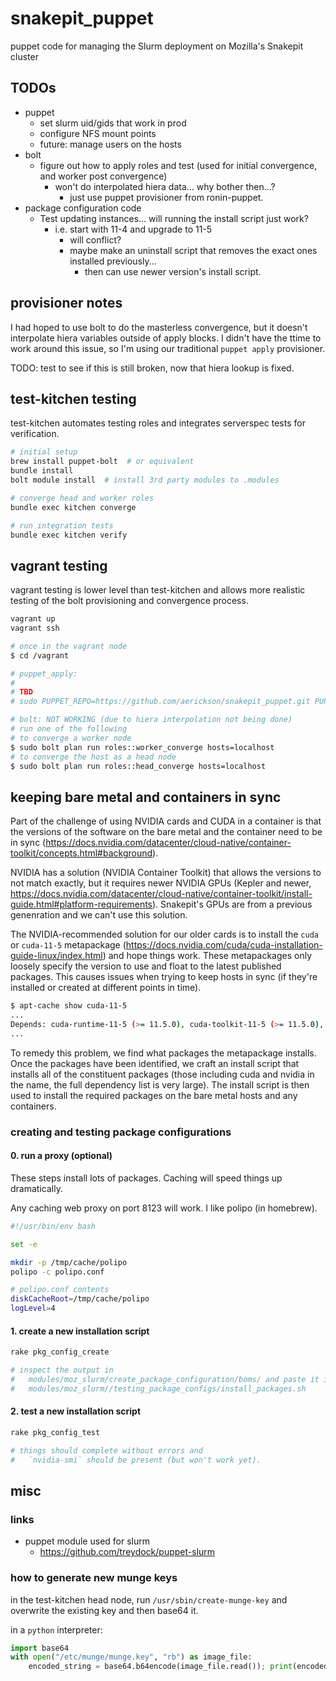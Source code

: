 # snakepit_puppet

puppet code for managing the Slurm deployment on Mozilla's Snakepit cluster

## TODOs

- puppet
  - set slurm uid/gids that work in prod
  - configure NFS mount points
  - future: manage users on the hosts
- bolt
  - figure out how to apply roles and test (used for initial convergence, and worker post convergence)
    - won't do interpolated hiera data... why bother then...?
      - just use puppet provisioner from ronin-puppet.
- package configuration code
  - Test updating instances... will running the install script just work?
    - i.e. start with 11-4 and upgrade to 11-5
      - will conflict?
      - maybe make an uninstall script that removes the exact ones installed previously...
        - then can use newer version's install script.

## provisioner notes

I had hoped to use bolt to do the masterless convergence, but it doesn't interpolate hiera variables outside of apply blocks. I didn't have the ttime to work around this issue, so I'm using our traditional `puppet apply` provisioner.

TODO: test to see if this is still broken, now that hiera lookup is fixed.

## test-kitchen testing

test-kitchen automates testing roles and integrates serverspec tests for verification.

```bash
# initial setup
brew install puppet-bolt  # or equivalent
bundle install
bolt module install  # install 3rd party modules to .modules

# converge head and worker roles
bundle exec kitchen converge

# run integration tests
bundle exec kitchen verify
```

## vagrant testing

vagrant testing is lower level than test-kitchen and allows more realistic testing of the bolt provisioning and convergence process.

```bash
vagrant up
vagrant ssh

# once in the vagrant node
$ cd /vagrant

# puppet_apply:
#
# TBD
# sudo PUPPET_REPO=https://github.com/aerickson/snakepit_puppet.git PUPPET_BRANCH=work_1 /vagrant/provisioner/converge_worker.sh

# bolt: NOT WORKING (due to hiera interpolation not being done)
# run one of the following
# to converge a worker node
$ sudo bolt plan run roles::worker_converge hosts=localhost
# to converge the host as a head node
$ sudo bolt plan run roles::head_converge hosts=localhost
```

## keeping bare metal and containers in sync

Part of the challenge of using NVIDIA cards and CUDA in a container is that the versions of the software on the bare metal and the container need to be in sync (https://docs.nvidia.com/datacenter/cloud-native/container-toolkit/concepts.html#background).

NVIDIA has a solution (NVIDIA Container Toolkit) that allows the versions to not match exactly, but it requires newer NVIDIA GPUs (Kepler and newer, https://docs.nvidia.com/datacenter/cloud-native/container-toolkit/install-guide.html#platform-requirements). Snakepit's GPUs are from a previous genenration and we can't use this solution.

The NVIDIA-recommended solution for our older cards is to install the `cuda` or `cuda-11-5` metapackage (https://docs.nvidia.com/cuda/cuda-installation-guide-linux/index.html) and hope things work. These metapackages only loosely specify the version to use and float to the latest published packages. This causes issues when trying to keep hosts in sync (if they're installed or created at different points in time).

```bash
$ apt-cache show cuda-11-5
...
Depends: cuda-runtime-11-5 (>= 11.5.0), cuda-toolkit-11-5 (>= 11.5.0), cuda-demo-suite-11-5 (>= 11.5.50)
...
```

To remedy this problem, we find what packages the metapackage installs. Once the packages have been identified, we craft an install script that installs all of the constituent packages (those including cuda and nvidia in the name, the full dependency list is very large). The install script is then used to install the required packages on the bare metal hosts and any containers.

### creating and testing package configurations

#### 0. run a proxy (optional)

These steps install lots of packages. Caching will speed things up dramatically.

Any caching web proxy on port 8123 will work. I like polipo (in homebrew).

```bash
#!/usr/bin/env bash

set -e

mkdir -p /tmp/cache/polipo
polipo -c polipo.conf
```

```bash
# polipo.conf contents
diskCacheRoot=/tmp/cache/polipo
logLevel=4
```

#### 1. create a new installation script

```bash
rake pkg_config_create

# inspect the output in
#   modules/moz_slurm/create_package_configuration/boms/ and paste it into
#   modules/moz_slurm//testing_package_configs/install_packages.sh
```

#### 2. test a new installation script

```bash
rake pkg_config_test

# things should complete without errors and
#   `nvidia-smi` should be present (but won't work yet).
```

## misc

### links

- puppet module used for slurm
  - <https://github.com/treydock/puppet-slurm>

### how to generate new munge keys

in the test-kitchen head node, run `/usr/sbin/create-munge-key` and overwrite the existing key and then base64 it.

in a `python` interpreter:

```python
import base64
with open("/etc/munge/munge.key", "rb") as image_file:
    encoded_string = base64.b64encode(image_file.read()); print(encoded_string)
```
